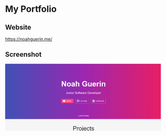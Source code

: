 # My Portfolio

## Website

https://noahguerin.me/

## Screenshot

![Screenshot](./images/myportfolio.jpg)
